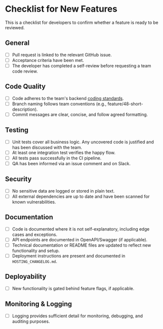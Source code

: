 # Checklist for New Features

This is a checklist for developers to confirm whether a feature is ready to be reviewed.

## General

- [ ] Pull request is linked to the relevant GitHub issue.
- [ ] Acceptance criteria have been met.
- [ ] The developer has completed a self-review before requesting a team code review.

## Code Quality

- [ ] Code adheres to the team's backend [coding standards](https://github.com/minvws/nl-mgo-coordination-private/tree/develop/backend/agreements).
- [ ] Branch naming follows team conventions (e.g., feature/48-short-description).
- [ ] Commit messages are clear, concise, and follow agreed formatting.

## Testing

- [ ] Unit tests cover all business logic. Any uncovered code is justified and has been discussed with the team.
- [ ] At least one integration test verifies the happy flow.
- [ ] All tests pass successfully in the CI pipeline.
- [ ] QA has been informed via an issue comment and on Slack.

## Security

- [ ] No sensitive data are logged or stored in plain text.
- [ ] All external dependencies are up to date and have been scanned for known vulnerabilities.

## Documentation

- [ ] Code is documented where it is not self-explanatory, including edge cases and exceptions.
- [ ] API endpoints are documented in OpenAPI/Swagger (if applicable).
- [ ] Technical documentation or README files are updated to reflect new functionality and setup.
- [ ] Deployment instructions are present and documented in `HOSTING_CHANGELOG.md`.

## Deployability

- [ ] New functionality is gated behind feature flags, if applicable.

## Monitoring & Logging

- [ ] Logging provides sufficient detail for monitoring, debugging, and auditing purposes.
